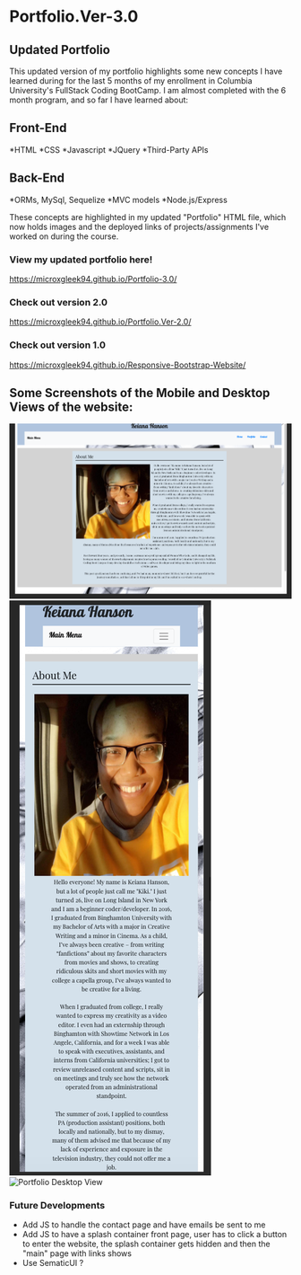 # Portfolio.Ver-3.0

## Updated Portfolio

This updated version of my portfolio highlights some new concepts I have learned during for the last 5 months of my enrollment in Columbia University's FullStack Coding BootCamp. I am almost completed with the 6 month program, and so far I have learned about:

## Front-End
*HTML
*CSS
*Javascript
*JQuery
*Third-Party APIs

## Back-End
*ORMs, MySql, Sequelize
*MVC models
*Node.js/Express

These concepts are highlighted in my updated "Portfolio" HTML file, which now holds images and the deployed links of projects/assignments I've worked on during the course.

### View my updated portfolio here!
https://microxgleek94.github.io/Portfolio-3.0/

### Check out version 2.0
https://microxgleek94.github.io/Portfolio.Ver-2.0/

### Check out version 1.0
https://microxgleek94.github.io/Responsive-Bootstrap-Website/



## Some Screenshots of the Mobile and Desktop Views of the website:
![Main Page Desktop View](Assets/Images/Screenshots/Main-Page-Desktop.png) 
![Main Page Mobile View](Assets/Images/Screenshots/Main-Page-Mobile.png) 
![Portfolio Desktop View](Assets/Images/Screenshots/Portfolio-DesktopView.gif) 


### Future Developments
* Add JS to handle the contact page and have emails be sent to me
* Add JS to have a splash container front page, user has to click a button to enter the website, the splash container gets hidden and then the "main" page with links shows   
* Use SematicUI ?